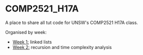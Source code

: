 # COMP2521_H17A
A place to share all tut code for UNSW's COMP2521 H17A class.

Organised by week:
* [Week 1:](week01) linked lists
* [Week 2:](week02) recursion and time complexity analysis
